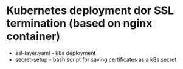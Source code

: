 # Kubernetes deployment dor SSL termination (based on nginx container)
- ssl-layer.yaml - k8s deployment
- secret-setup - bash script for saving certificates as a k8s secret 
